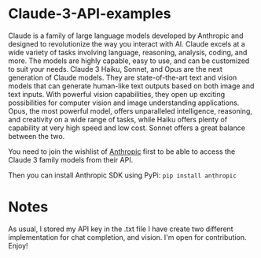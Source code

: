 # Claude-3-API-examples
Claude is a family of large language models developed by Anthropic and designed to revolutionize the way you interact with AI. Claude excels at a wide variety of tasks involving language, reasoning, analysis, coding, and more. The models are highly capable, easy to use, and can be customized to suit your needs.
Claude 3 Haiku, Sonnet, and Opus are the next generation of Claude models. They are state-of-the-art text and vision models that can generate human-like text outputs based on both image and text inputs. With powerful vision capabilities, they open up exciting possibilities for computer vision and image understanding applications. Opus, the most powerful model, offers unparalleled intelligence, reasoning, and creativity on a wide range of tasks, while Haiku offers plenty of capability at very high speed and low cost. Sonnet offers a great balance between the two.

You need to join the wishlist of [Anthropic](https://www.anthropic.com/claude) first to be able to access the Claude 3 family models from their API. 

Then you can install Anthropic SDK using PyPi:
`pip install anthropic`

# Notes
As usual, I stored my API key in the .txt file
I have create two different implementation for chat completion, and vision.
I'm open for contribution. Enjoy!
